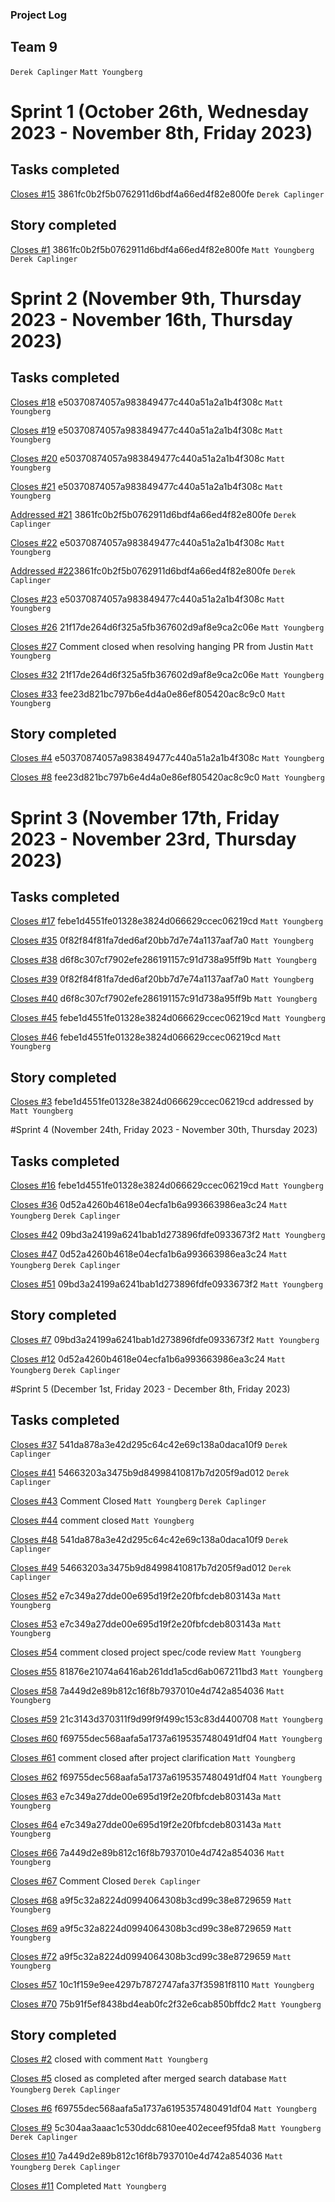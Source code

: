 ### Project Log
## Team 9

`Derek Caplinger`
`Matt Youngberg`

# Sprint 1 (October 26th, Wednesday 2023 - November 8th, Friday 2023)
## Tasks completed
[Closes #15](https://github.com/mello-j/CS321-003-f23-team-09/issues/15) 3861fc0b2f5b0762911d6bdf4a66ed4f82e800fe  `Derek Caplinger`


## Story completed 
[Closes #1](https://github.com/mello-j/CS321-003-f23-team-09/issues/1) 3861fc0b2f5b0762911d6bdf4a66ed4f82e800fe   `Matt Youngberg` `Derek Caplinger` 


# Sprint 2 (November 9th, Thursday 2023 - November 16th, Thursday 2023)
## Tasks completed
[Closes #18](https://github.com/mello-j/CS321-003-f23-team-09/pull/24) e50370874057a983849477c440a51a2a1b4f308c `Matt Youngberg`

[Closes #19](https://github.com/mello-j/CS321-003-f23-team-09/pull/24) e50370874057a983849477c440a51a2a1b4f308c `Matt Youngberg` 

[Closes #20](https://github.com/mello-j/CS321-003-f23-team-09/pull/24) e50370874057a983849477c440a51a2a1b4f308c `Matt Youngberg` 

[Closes #21](https://github.com/mello-j/CS321-003-f23-team-09/pull/24) e50370874057a983849477c440a51a2a1b4f308c `Matt Youngberg` 

[Addressed #21](https://github.com/mello-j/CS321-003-f23-team-09/issues/21) 3861fc0b2f5b0762911d6bdf4a66ed4f82e800fe `Derek Caplinger`

[Closes #22](https://github.com/mello-j/CS321-003-f23-team-09/pull/24) e50370874057a983849477c440a51a2a1b4f308c `Matt Youngberg` 

[Addressed #22](https://github.com/mello-j/CS321-003-f23-team-09/issues/22)3861fc0b2f5b0762911d6bdf4a66ed4f82e800fe `Derek Caplinger`

[Closes #23](https://github.com/mello-j/CS321-003-f23-team-09/pull/24) e50370874057a983849477c440a51a2a1b4f308c `Matt Youngberg` 

[Closes #26](https://github.com/mello-j/CS321-003-f23-team-09/issues/26) 21f17de264d6f325a5fb367602d9af8e9ca2c06e `Matt Youngberg` 

[Closes #27](https://github.com/mello-j/CS321-003-f23-team-09/issues/27) Comment closed when resolving hanging PR from Justin `Matt Youngberg`

[Closes #32](https://github.com/mello-j/CS321-003-f23-team-09/issues/32) 21f17de264d6f325a5fb367602d9af8e9ca2c06e `Matt Youngberg` 

[Closes #33](https://github.com/mello-j/CS321-003-f23-team-09/issues/33) fee23d821bc797b6e4d4a0e86ef805420ac8c9c0 `Matt Youngberg` 

## Story completed 
[Closes #4](https://github.com/mello-j/CS321-003-f23-team-09/pull/24) e50370874057a983849477c440a51a2a1b4f308c `Matt Youngberg` 

[Closes #8](https://github.com/mello-j/CS321-003-f23-team-09/issues/8) fee23d821bc797b6e4d4a0e86ef805420ac8c9c0 `Matt Youngberg`

# Sprint 3 (November 17th, Friday 2023 - November 23rd, Thursday 2023)
## Tasks completed
[Closes #17](https://github.com/mello-j/CS321-003-f23-team-09/pull/46) febe1d4551fe01328e3824d066629ccec06219cd `Matt Youngberg`

[Closes #35](https://github.com/mello-j/CS321-003-f23-team-09/pull/39) 0f82f84f81fa7ded6af20bb7d7e74a1137aaf7a0 `Matt Youngberg`

[Closes #38](https://github.com/mello-j/CS321-003-f23-team-09/pull/40) d6f8c307cf7902efe286191157c91d738a95ff9b `Matt Youngberg` 

[Closes #39](https://github.com/mello-j/CS321-003-f23-team-09/pull/39) 0f82f84f81fa7ded6af20bb7d7e74a1137aaf7a0 `Matt Youngberg` 

[Closes #40](https://github.com/mello-j/CS321-003-f23-team-09/pull/40) d6f8c307cf7902efe286191157c91d738a95ff9b `Matt Youngberg`

[Closes #45](https://github.com/mello-j/CS321-003-f23-team-09/pull/46) febe1d4551fe01328e3824d066629ccec06219cd `Matt Youngberg` 

[Closes #46](https://github.com/mello-j/CS321-003-f23-team-09/pull/46) febe1d4551fe01328e3824d066629ccec06219cd `Matt Youngberg`  

## Story completed 
[Closes #3]() febe1d4551fe01328e3824d066629ccec06219cd addressed by `Matt Youngberg`

#Sprint 4 (November 24th, Friday 2023 - November 30th, Thursday 2023)
## Tasks completed
[Closes #16](https://github.com/mello-j/CS321-003-f23-team-09/pull/46) febe1d4551fe01328e3824d066629ccec06219cd `Matt Youngberg`

[Closes #36](https://github.com/mello-j/CS321-003-f23-team-09/pull/47) 0d52a4260b4618e04ecfa1b6a993663986ea3c24 `Matt Youngberg` `Derek Caplinger`

[Closes #42](https://github.com/mello-j/CS321-003-f23-team-09/pull/51) 09bd3a24199a6241bab1d273896fdfe0933673f2 `Matt Youngberg`

[Closes #47](https://github.com/mello-j/CS321-003-f23-team-09/pull/47) 0d52a4260b4618e04ecfa1b6a993663986ea3c24 `Matt Youngberg` `Derek Caplinger`

[Closes #51](https://github.com/mello-j/CS321-003-f23-team-09/pull/51) 09bd3a24199a6241bab1d273896fdfe0933673f2 `Matt Youngberg`


## Story completed 
[Closes #7](https://github.com/mello-j/CS321-003-f23-team-09/pull/51) 09bd3a24199a6241bab1d273896fdfe0933673f2 `Matt Youngberg`

[Closes #12](https://github.com/mello-j/CS321-003-f23-team-09/pull/47) 0d52a4260b4618e04ecfa1b6a993663986ea3c24 `Matt Youngberg` `Derek Caplinger`

#Sprint 5 (December 1st, Friday 2023 - December 8th, Friday 2023)
## Tasks completed
[Closes #37](https://github.com/mello-j/CS321-003-f23-team-09/pull/48) 541da878a3e42d295c64c42e69c138a0daca10f9 `Derek Caplinger`

[Closes #41](https://github.com/mello-j/CS321-003-f23-team-09/pull/49) 54663203a3475b9d84998410817b7d205f9ad012 `Derek Caplinger`

[Closes #43](https://github.com/mello-j/CS321-003-f23-team-09/issues/43) Comment Closed `Matt Youngberg` `Derek Caplinger` 

[Closes #44](https://github.com/mello-j/CS321-003-f23-team-09/issues/44)  comment closed `Matt Youngberg`

[Closes #48](https://github.com/mello-j/CS321-003-f23-team-09/pull/48) 541da878a3e42d295c64c42e69c138a0daca10f9 `Derek Caplinger`

[Closes #49](https://github.com/mello-j/CS321-003-f23-team-09/pull/49) 54663203a3475b9d84998410817b7d205f9ad012 `Derek Caplinger`

[Closes #52](https://github.com/mello-j/CS321-003-f23-team-09/pull/64) e7c349a27dde00e695d19f2e20fbfcdeb803143a `Matt Youngberg` 

[Closes #53](https://github.com/mello-j/CS321-003-f23-team-09/pull/64) e7c349a27dde00e695d19f2e20fbfcdeb803143a `Matt Youngberg` 

[Closes #54](https://github.com/mello-j/CS321-003-f23-team-09/issues/54) comment closed project spec/code review `Matt Youngberg`

[Closes #55](https://github.com/mello-j/CS321-003-f23-team-09/pull/71) 81876e21074a6416ab261dd1a5cd6ab067211bd3 `Matt Youngberg` 

[Closes #58](https://github.com/mello-j/CS321-003-f23-team-09/pull/66) 7a449d2e89b812c16f8b7937010e4d742a854036 `Matt Youngberg` 

[Closes #59](https://github.com/mello-j/CS321-003-f23-team-09/pull/59) 21c3143d370311f9d99f9f499c153c83d4400708 `Matt Youngberg` 

[Closes #60](https://github.com/mello-j/CS321-003-f23-team-09/pull/62) f69755dec568aafa5a1737a6195357480491df04 `Matt Youngberg` 

[Closes #61](https://github.com/mello-j/CS321-003-f23-team-09/issues/61) comment closed after project clarification `Matt Youngberg` 

[Closes #62](https://github.com/mello-j/CS321-003-f23-team-09/pull/62) f69755dec568aafa5a1737a6195357480491df04 `Matt Youngberg` 

[Closes #63](https://github.com/mello-j/CS321-003-f23-team-09/pull/64) e7c349a27dde00e695d19f2e20fbfcdeb803143a `Matt Youngberg` 

[Closes #64](https://github.com/mello-j/CS321-003-f23-team-09/pull/64) e7c349a27dde00e695d19f2e20fbfcdeb803143a `Matt Youngberg` 

[Closes #66](https://github.com/mello-j/CS321-003-f23-team-09/pull/66) 7a449d2e89b812c16f8b7937010e4d742a854036  `Matt Youngberg` 

[Closes #67](https://github.com/mello-j/CS321-003-f23-team-09/issues/67) Comment Closed `Derek Caplinger`

[Closes #68](https://github.com/mello-j/CS321-003-f23-team-09/pull/73) a9f5c32a8224d0994064308b3cd99c38e8729659 `Matt Youngberg` 

[Closes #69](https://github.com/mello-j/CS321-003-f23-team-09/pull/73) a9f5c32a8224d0994064308b3cd99c38e8729659 `Matt Youngberg` 

[Closes #72](https://github.com/mello-j/CS321-003-f23-team-09/pull/73) a9f5c32a8224d0994064308b3cd99c38e8729659 `Matt Youngberg`

[Closes #57](https://github.com/mello-j/CS321-003-f23-team-09/pull/75) 10c1f159e9ee4297b7872747afa37f35981f8110 `Matt Youngberg`

[Closes #70](https://github.com/mello-j/CS321-003-f32-team-09/pull/76) 75b91f5ef8438bd4eab0fc2f32e6cab850bffdc2 `Matt Youngberg`

## Story completed 
[Closes #2](https://github.com/mello-j/CS321-003-f23-team-09/issues/2) closed with comment `Matt Youngberg`

[Closes #5](https://github.com/mello-j/CS321-003-f23-team-09/issues/5) closed as completed after merged search database `Matt Youngberg` `Derek Caplinger` 

[Closes #6](https://github.com/mello-j/CS321-003-f23-team-09/pull/62) f69755dec568aafa5a1737a6195357480491df04 `Matt Youngberg` 

[Closes #9](https://github.com/mello-j/CS321-003-f23-team-09/pull/49) 5c304aa3aaac1c530ddc6810ee402eceef95fda8 `Matt Youngberg` `Derek Caplinger` 

[Closes #10](https://github.com/mello-j/CS321-003-f23-team-09/pull/66) 7a449d2e89b812c16f8b7937010e4d742a854036 `Matt Youngberg` `Derek Caplinger`

[Closes #11](https://github.com/mello-j/CS321-003-f23-team-09/issues/11) Completed `Matt Youngberg` 
